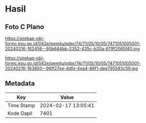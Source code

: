 # Hasil

## Foto C Plano

https://sirekap-obj-formc.kpu.go.id/042e/pemilu/pdpr/74/71/05/10/05/7471051005001-20240216-162456--90b644bb-2352-435c-b20a-611ff2065f40.jpg

https://sirekap-obj-formc.kpu.go.id/042e/pemilu/pdpr/74/71/05/10/05/7471051005001-20240216-163850--96ff27ee-ddfe-4ea4-86f1-dee795583c59.jpg


## Metadata

| Key        | Value               |
| ---------- | ------------------- |
| Time Stamp | 2024-02-17 13:05:41 |
| Kode Dapil | 7401                |



